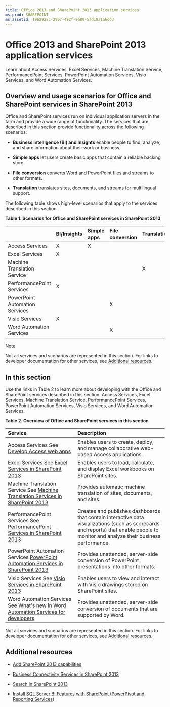 ```yaml
---
title: Office 2013 and SharePoint 2013 application services
ms.prod: SHAREPOINT
ms.assetid: f962922c-2967-492f-9a89-5ad10a1a6dd3
---
```



# Office 2013 and SharePoint 2013 application services
Learn about Access Services, Excel Services, Machine Translation Service, PerformancePoint Services, PowerPoint Automation Services, Visio Services, and Word Automation Services.
## Overview and usage scenarios for Office and SharePoint services in SharePoint 2013
<a name="bkmk_servicesOverview"> </a>

Office and SharePoint services run on individual application servers in the farm and provide a wide range of functionality. The services that are described in this section provide functionality across the following scenarios:
  
    
    

- **Business intelligence (BI) and Insights** enable people to find, analyze, and share information about their work or business.
    
  
- **Simple apps** let users create basic apps that contain a reliable backing store.
    
  
- **File conversion** converts Word and PowerPoint files and streams to other formats.
    
  
- **Translation** translates sites, documents, and streams for multilingual support.
    
  
The following table shows high-level scenarios that apply to the services described in this section.
  
    
    

**Table 1. Scenarios for Office and SharePoint services in SharePoint 2013**


||**BI/Insights**|**Simple apps**|**File conversion**|**Translation**|
|:-----|:-----|:-----|:-----|:-----|
|Access Services|X|X|||
|Excel Services|X||||
|Machine Translation Service||||X|
|PerformancePoint Services|X||||
|PowerPoint Automation Services|||X||
|Visio Services|X||||
|Word Automation Services|||X||
   

> [!NOTE]
> Not all services and scenarios are represented in this section. For links to developer documentation for other services, see  [Additional resources](#bkmk_Resources).
  
    
    


## In this section
<a name="bkmk_inThisSection"> </a>

Use the links in Table 2 to learn more about developing with the Office and SharePoint services described in this section: Access Services, Excel Services, Machine Translation Service, PerformancePoint Services, PowerPoint Automation Services, Visio Services, and Word Automation Services. 
  
    
    

**Table 2. Overview of Office and SharePoint services in this section**


|**Service**|**Description**|
|:-----|:-----|
|Access Services See  [Develop Access web apps](develop-access-web-apps.md)|Enables users to create, deploy, and manage collaborative web-based Access applications. |
|Excel Services See  [Excel Services in SharePoint 2013](excel-services-in-sharepoint-2013.md)|Enables users to load, calculate, and display Excel workbooks on SharePoint sites. |
|Machine Translation Service See  [Machine Translation Services in SharePoint 2013](machine-translation-services-in-sharepoint-2013.md)|Provides automatic machine translation of sites, documents, and sites. |
|PerformancePoint Services See  [PerformancePoint Services in SharePoint 2013](performancepoint-services-in-sharepoint-2013.md)|Creates and publishes dashboards that contain interactive data visualizations (such as scorecards and reports) that enable people to monitor and analyze their business performance. |
|PowerPoint Automation Services  [PowerPoint Automation Services in SharePoint 2013](powerpoint-automation-services-in-sharepoint-2013.md)|Provides unattended, server-side conversion of PowerPoint presentations into other formats. |
|Visio Services See  [Visio Services in SharePoint 2013](visio-services-in-sharepoint-2013.md)|Enables users to view and interact with Visio drawings stored on SharePoint sites. |
|Word Automation Services See  [What's new in Word Automation Services for developers](what-s-new-in-word-automation-services-for-developers.md)|Provides unattended, server-side conversion of documents that are supported by Word. |
   
Not all services and scenarios are represented in this section. For links to developer documentation for other services, see  [Additional resources](#bkmk_Resources).
  
    
    

## Additional resources
<a name="bkmk_Resources"> </a>


-  [Add SharePoint 2013 capabilities](add-sharepoint-2013-capabilities.md)
    
  
-  [Business Connectivity Services in SharePoint 2013](business-connectivity-services-in-sharepoint-2013.md)
    
  
-  [Search in SharePoint 2013](search-in-sharepoint-2013.md)
    
  
-  [Install SQL Server BI Features with SharePoint (PowerPivot and Reporting Services)](http://msdn.microsoft.com/en-us/library/hh231671)
    
  

